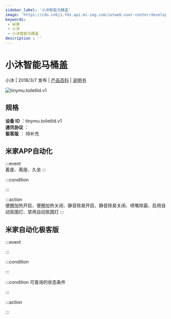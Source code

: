 ```yaml
---
sidebar_label: '小沐智能马桶盖'
image: 'https://cdn.cnbj1.fds.api.mi-img.com/iotweb-user-center/developer_1679069107964eG0VQZzw.png?GalaxyAccessKeyId=AKVGLQWBOVIRQ3XLEW&Expires=9223372036854775807&Signature=emRbGAn2bjKRUXtAImGe4KHIyec='
keywords: 
 - 米家
 - 小沐
 - 小沐智能马桶盖
description : ''
---
```

# 小沐智能马桶盖

小沐 | 2018/3/7 发布 | [产品百科](https://home.mi.com/webapp/content/baike/product/index.html?model=tinymu.toiletlid.v1/) | [说明书](https://home.mi.com/views/introduction.html?model=tinymu.toiletlid.v1&region=cn)

![tinymu.toiletlid.v1](https://cdn.cnbj1.fds.api.mi-img.com/iotweb-user-center/developer_1679069107964eG0VQZzw.png?GalaxyAccessKeyId=AKVGLQWBOVIRQ3XLEW&Expires=9223372036854775807&Signature=emRbGAn2bjKRUXtAImGe4KHIyec=)

## 规格  
> 
**设备 ID** ：tinymu.toiletlid.v1  
**通讯协议** ：  
**极客版**  ： 待补充 


## 米家APP自动化  

:::event  
着座、离座、久坐
:::

:::condition  

:::

:::action   
便圈加热开启、便圈加热关闭、静音除臭开启、静音除臭关闭、喷嘴除菌、启用自动氛围灯、禁用自动氛围灯
:::

## 米家自动化极客版  

:::event  

:::

:::condition  

:::

:::condition 可查询的状态条件  

:::

:::action  

:::

        
